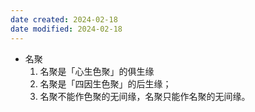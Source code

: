 ```yaml
---
date created: 2024-02-18
date modified: 2024-02-18
---
```

- 名聚
    1. 名聚是「心生色聚」的俱生缘
    2. 名聚是「四因生色聚」的后生缘；
    3. 名聚不能作色聚的无间缘，名聚只能作名聚的无间缘。
